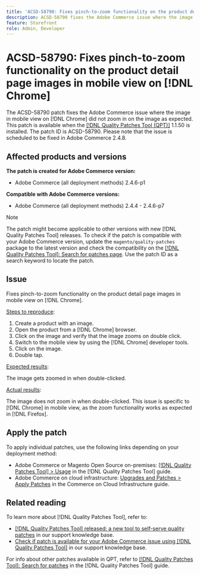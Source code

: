 ```yaml
---
title: 'ACSD-58790: Fixes pinch-to-zoom functionality on the product detail page images in mobile view on [!DNL Chrome]'
description: ACSD-58790 fixes the Adobe Commerce issue where the image in mobile view on [!DNL Chrome] did not zoom in on the image as expected.
feature: Storefront
role: Admin, Developer
---
```


# ACSD-58790: Fixes pinch-to-zoom functionality on the product detail page images in mobile view on [!DNL Chrome]

The ACSD-58790 patch fixes the Adobe Commerce issue where the image in mobile view on [!DNL Chrome] did not zoom in on the image as expected. This patch is available when the [[!DNL Quality Patches Tool (QPT)]](https://experienceleague.adobe.com/en/docs/commerce-knowledge-base/kb/announcements/commerce-announcements/magento-quality-patches-released-new-tool-to-self-serve-quality-patches) 1.1.50 is installed. The patch ID is ACSD-58790. Please note that the issue is scheduled to be fixed in Adobe Commerce 2.4.8.

## Affected products and versions

**The patch is created for Adobe Commerce version:**

* Adobe Commerce (all deployment methods) 2.4.6-p1

**Compatible with Adobe Commerce versions:**

* Adobe Commerce (all deployment methods) 2.4.4 - 2.4.6-p7

>[!NOTE]
>
>The patch might become applicable to other versions with new [!DNL Quality Patches Tool] releases. To check if the patch is compatible with your Adobe Commerce version, update the `magento/quality-patches` package to the latest version and check the compatibility on the [[!DNL Quality Patches Tool]: Search for patches page](https://experienceleague.adobe.com/tools/commerce-quality-patches/index.html). Use the patch ID as a search keyword to locate the patch.

## Issue

Fixes pinch-to-zoom functionality on the product detail page images in mobile view on [!DNL Chrome].

<u>Steps to reproduce</u>:

1. Create a product with an image.
1. Open the product from a [!DNL Chrome] browser.
1. Click on the image and verify that the image zooms on double click.
1. Switch to the mobile view by using the [!DNL Chrome] developer tools.
1. Click on the image.
1. Double tap.

<u>Expected results</u>:

The image gets zoomed in when double-clicked.

<u>Actual results</u>:

The image does not zoom in when double-clicked. This issue is specific to [!DNL Chrome] in mobile view, as the zoom functionality works as expected in [!DNL Firefox].

## Apply the patch

To apply individual patches, use the following links depending on your deployment method:

* Adobe Commerce or Magento Open Source on-premises: [[!DNL Quality Patches Tool] > Usage](https://experienceleague.adobe.com/docs/commerce-operations/tools/quality-patches-tool/usage.html) in the [!DNL Quality Patches Tool] guide.
* Adobe Commerce on cloud infrastructure: [Upgrades and Patches > Apply Patches](https://experienceleague.adobe.com/docs/commerce-cloud-service/user-guide/develop/upgrade/apply-patches.html) in the Commerce on Cloud Infrastructure guide.

## Related reading

To learn more about [!DNL Quality Patches Tool], refer to:

* [[!DNL Quality Patches Tool] released: a new tool to self-serve quality patches](https://experienceleague.adobe.com/en/docs/commerce-knowledge-base/kb/announcements/commerce-announcements/magento-quality-patches-released-new-tool-to-self-serve-quality-patches) in our support knowledge base.
* [Check if patch is available for your Adobe Commerce issue using [!DNL Quality Patches Tool]](/help/tools/quality-patches-tool/patches-available-in-qpt/check-patch-for-magento-issue-with-magento-quality-patches.md) in our support knowledge base.

For info about other patches available in QPT, refer to [[!DNL Quality Patches Tool]: Search for patches](https://experienceleague.adobe.com/tools/commerce-quality-patches/index.html) in the [!DNL Quality Patches Tool] guide.
